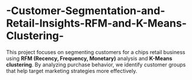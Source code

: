 # -Customer-Segmentation-and-Retail-Insights-RFM-and-K-Means-Clustering-
This project focuses on segmenting customers for a chips retail business using **RFM (Recency, Frequency, Monetary)** analysis and **K-Means clustering**. By analyzing purchase behavior, we identify customer groups that help target marketing strategies more effectively.
